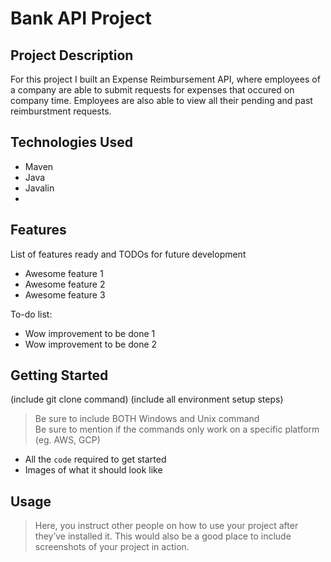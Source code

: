 # Bank API Project

## Project Description
For this project I built an Expense Reimbursement API, where employees of a company are able to submit requests for expenses that occured on company time. Employees are also able to view all their pending and past reimburstment requests. 


## Technologies Used

* Maven
* Java
* Javalin
* 

## Features

List of features ready and TODOs for future development
* Awesome feature 1
* Awesome feature 2
* Awesome feature 3

To-do list:
* Wow improvement to be done 1
* Wow improvement to be done 2

## Getting Started
   
(include git clone command)
(include all environment setup steps)

> Be sure to include BOTH Windows and Unix command  
> Be sure to mention if the commands only work on a specific platform (eg. AWS, GCP)

- All the `code` required to get started
- Images of what it should look like

## Usage

> Here, you instruct other people on how to use your project after they’ve installed it. This would also be a good place to include screenshots of your project in action.
